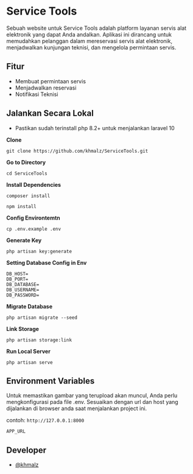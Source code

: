 # Service Tools

Sebuah website untuk
Service Tools adalah platform layanan servis alat elektronik yang dapat Anda andalkan. Aplikasi ini dirancang untuk memudahkan pelanggan dalam mereservasi servis alat elektronik, menjadwalkan kunjungan teknisi, dan mengelola permintaan servis.

## Fitur

-   Membuat permintaan servis
-   Menjadwalkan reservasi
-   Notifikasi Teknisi

## Jalankan Secara Lokal

-   Pastikan sudah terinstall php 8.2+ untuk menjalankan laravel 10

**Clone**

```shell
git clone https://github.com/khmalz/ServiceTools.git
```

**Go to Directory**

```shell
cd ServiceTools
```

**Install Dependencies**

```shell
composer install
```

```shell
npm install
```

**Config Environtemtn**

```shell
cp .env.example .env
```

**Generate Key**

```shell
php artisan key:generate
```

**Setting Database Config in Env**

```
DB_HOST=
DB_PORT=
DB_DATABASE=
DB_USERNAME=
DB_PASSWORD=
```

**Migrate Database**

```shell
php artisan migrate --seed
```

**Link Storage**

```shell
php artisan storage:link
```

**Run Local Server**

```shell
php artisan serve
```

## Environment Variables

Untuk memastikan gambar yang terupload akan muncul, Anda perlu mengkonfigurasi pada file .env. Sesuaikan dengan url dan host yang dijalankan di browser anda saat menjalankan project ini.

contoh: `http://127.0.0.1:8000`

```
APP_URL
```

## Developer

-   [@khmalz](https://github.com/khmalz)

